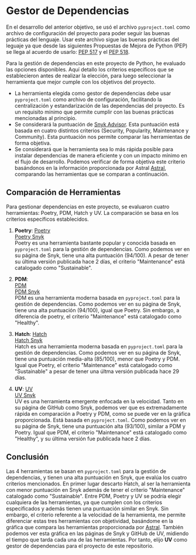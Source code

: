# Gestor de Dependencias
En el desarrollo del anterior objetivo, se usó el archivo `pyproject.toml` como archivo de configuración del proyecto para poder seguir las buenas prácticas del lenguaje. Usar este archivo sigue las buenas prácticas del leguaje ya que desde las siguientes Propuestas de Mejora de Python (PEP) se llega al acuerdo de usarlo: [PEP 517](https://peps.python.org/pep-0517/) y el [PEP 518](https://peps.python.org/pep-0518/).

Para la gestión de dependencias en este proyecto de Python, he evaluado las opciones disponibles.  Aquí detallo los criterios específicos que se establecieron antes de realizar la elección, para luego seleccionar la herramienta que mejor cumple con los objetivos del proyecto.  

- La herramienta elegida como gestor de dependencias debe usar `pyproject.toml` como archivo de configuración, facilitando la centralización y estandarización de las dependencias del proyecto. Es un requisito mínimo que permite cumplir con las buenas prácticas mencionadas al principio.    
- Se considerará la puntuación de [Snyk Advisor](https://snyk.io/advisor/). Esta puntuación está basada en cuatro distintos criterios (Security, Popularity, Maintenance y Community). Esta puntuación nos permite comparar las herramientas de forma objetiva. 
- Se considerará que la herramienta sea lo más rápida posible para instalar dependencias de manera eficiente y con un impacto mínimo en el flujo de desarrollo. Podemos verificar de forma objetiva este criterio basándonos en la información proporcionada por Astral [Astral](https://astral.sh/blog/uv), comparando las herramientas que se comparan a continuación. 

## Comparación de Herramientas

Para gestionar dependencias en este proyecto, se evaluaron cuatro herramientas: Poetry, PDM, Hatch y UV. La comparación se basa en los criterios específicos establecidos.  

1. **Poetry**: 
   [Poetry](https://github.com/python-poetry/poetry)    
   [Poetry Snyk](https://snyk.io/advisor/python/poetry)  
   Poetry es una herramienta bastante popular y conocida basada en `pyproject.toml` para la gestión de dependencias. Como podemos ver en su página de Snyk, tiene una alta puntuación (94/100). A pesar de tener su última versión publicada hace 2 días, el criterio "Maintenance" está catalogado como "Sustainable". 

2. **PDM**:  
   [PDM](https://github.com/pdm-project/pdm)   
   [PDM Snyk](https://snyk.io/advisor/python/pdm)     
   PDM es una herramienta moderna basada en `pyproject.toml` para la gestión de dependencias. Como podemos ver en su página de Snyk, tiene una alta puntuación (94/100), igual que Poetry. Sin embargo, a diferencia de poetry, el criterio "Maintenance" está catalogado como "Healthy".

3. **Hatch**: 
   [Hatch](https://github.com/pypa/hatch)  
   [Hatch Snyk](https://snyk.io/advisor/python/hatch)  
   Hatch es una herramienta moderna basada en `pyproject.toml` para la gestión de dependencias. Como podemos ver en su página de Snyk, tiene una puntuación media-alta (85/100), menor que Poetry y PDM. Igual que Poetry, el criterio "Maintenance" está catalogado como "Sustainable" a pesar de tener una últma versión publicada hace 29 días. 

4. **UV**: 
   [UV](https://github.com/astral-sh/uv)   
   [UV Snyk](https://snyk.io/advisor/python/uv)  
   UV es una herramienta emergente enfocada en la velocidad. Tanto en su página de GitHub como Snyk, podemos ver que es extremadamente rápida en comparación a Poetry y PDM, como se puede ver en la gráfica proporcionada. Está basada en `pyproject.toml`. Como podemos ver en su página de Snyk, tiene una puntuación alta (93/100), similar a PDM y Poetry. Igual que PDM, el criterio "Maintenance" está catalogado como "Healthy", y su última versión fue publicada hace 2 días. 

## Conclusión

Las 4 herramientas se basan en `pyproject.toml` para la gestión de dependencias, y tienen una alta puntuación en Snyk, que evalúa los cuatro criterios mencionados. En primer lugar descarto Hatch, al ser la herramienta con menor puntuación en Snyk además de tener el criterio "Maintenance" catalogado como "Sustainable". Entre PDM, Poetry y UV se podría elegir cualquiera de las herramientas, ya que cumplen con los criterios especificados y además tienen una puntuación similar en Snyk. Sin embargo, el criterio referente a la velocidad de la herramienta, me permite diferenciar estas tres herramientas con objetividad, basándome en la gráfica que compara las herramientas proporcionada por [Astral](https://astral.sh/blog/uv). También podemos ver esta gráfica en las páginas de Snyk y GitHub de UV, midiendo el tiempo que tarda cada una de las herramientas. Por tanto, elijo **UV** como gestor de dependencias para el proyecto de este repositorio. 
